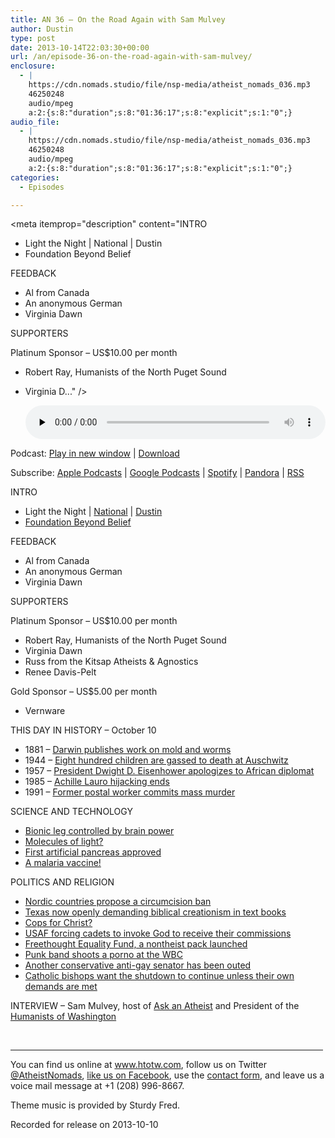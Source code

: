 ```yaml
---
title: AN 36 – On the Road Again with Sam Mulvey
author: Dustin
type: post
date: 2013-10-14T22:03:30+00:00
url: /an/episode-36-on-the-road-again-with-sam-mulvey/
enclosure:
  - |
    https://cdn.nomads.studio/file/nsp-media/atheist_nomads_036.mp3
    46250248
    audio/mpeg
    a:2:{s:8:"duration";s:8:"01:36:17";s:8:"explicit";s:1:"0";}
audio_file:
  - |
    https://cdn.nomads.studio/file/nsp-media/atheist_nomads_036.mp3
    46250248
    audio/mpeg
    a:2:{s:8:"duration";s:8:"01:36:17";s:8:"explicit";s:1:"0";}
categories:
  - Episodes

---
```

<div itemscope itemtype="http://schema.org/AudioObject">
  <meta itemprop="name" content="Episode 36 – On the Road Again with Sam Mulvey" />
  
  <meta itemprop="uploadDate" content="2013-10-14T16:03:30-06:00" />
  
  <meta itemprop="encodingFormat" content="audio/mpeg" />
  
  <meta itemprop="duration" content="PT1H36M17S" />
  
  <meta itemprop="description" content="INTRO

* Light the Night | National | Dustin
* Foundation Beyond Belief

FEEDBACK

* Al from Canada
* An anonymous German
* Virginia Dawn

SUPPORTERS

Platinum Sponsor – US$10.00 per month
* Robert Ray, Humanists of the North Puget Sound
* Virginia D..." />
  
  <meta itemprop="contentUrl" content="https://dts.podtrac.com/redirect.mp3/cdn.nomads.studio/file/nsp-media/atheist_nomads_036.mp3" />
  
  <meta itemprop="contentSize" content="44.1" />
  </p> 
  
  <div class="powerpress_player" id="powerpress_player_8291">
    <audio class="wp-audio-shortcode" id="audio-5202-35" preload="none" style="width: 100%;" controls="controls"><source type="audio/mpeg" src="https://dts.podtrac.com/redirect.mp3/cdn.nomads.studio/file/nsp-media/atheist_nomads_036.mp3?_=35" /><a href="https://dts.podtrac.com/redirect.mp3/cdn.nomads.studio/file/nsp-media/atheist_nomads_036.mp3">https://dts.podtrac.com/redirect.mp3/cdn.nomads.studio/file/nsp-media/atheist_nomads_036.mp3</a></audio>
  </div>
</div>

<p class="powerpress_links powerpress_links_mp3">
  Podcast: <a href="https://dts.podtrac.com/redirect.mp3/cdn.nomads.studio/file/nsp-media/atheist_nomads_036.mp3" class="powerpress_link_pinw" target="_blank" title="Play in new window" onclick="return powerpress_pinw('https://htotw.com/?powerpress_pinw=5202-podcast');" rel="nofollow">Play in new window</a> | <a href="https://dts.podtrac.com/redirect.mp3/cdn.nomads.studio/file/nsp-media/atheist_nomads_036.mp3" class="powerpress_link_d" title="Download" rel="nofollow" download="atheist_nomads_036.mp3">Download</a>
</p>

<p class="powerpress_links powerpress_subscribe_links">
  Subscribe: <a href="https://podcasts.apple.com/us/podcast/humanists-take-on-the-world/id530050098?mt=2&ls=1" class="powerpress_link_subscribe powerpress_link_subscribe_itunes" target="_blank" title="Subscribe on Apple Podcasts" rel="nofollow">Apple Podcasts</a> | <a href="https://www.google.com/podcasts?feed=aHR0cDovL2F0aGVpc3Rub21hZHMubGlic3luLmNvbS9yc3M%3D" class="powerpress_link_subscribe powerpress_link_subscribe_googleplay" target="_blank" title="Subscribe on Google Podcasts" rel="nofollow">Google Podcasts</a> | <a href="https://open.spotify.com/show/3LzK2xZGike6Tc1GEMtMbr?si=LieN9SNuTpq96smuaUsH8A" class="powerpress_link_subscribe powerpress_link_subscribe_spotify" target="_blank" title="Subscribe on Spotify" rel="nofollow">Spotify</a> | <a href="https://www.pandora.com/podcast/atheist-nomads/PC:10122?corr=62071012&part=ug" class="powerpress_link_subscribe powerpress_link_subscribe_pandora" target="_blank" title="Subscribe on Pandora" rel="nofollow">Pandora</a> | <a href="https://htotw.com/feed/podcast/" class="powerpress_link_subscribe powerpress_link_subscribe_rss" target="_blank" title="Subscribe via RSS" rel="nofollow">RSS</a>
</p>

INTRO

* Light the Night | <a href="http://pages.lightthenight.org/2013/FBB" target="_blank" rel="noopener">National</a> | <a href="http://pages.lightthenight.org/oswim/Boise13/TreasureValleyCoalitionofReasonFBB" target="_blank" rel="noopener">Dustin</a>  
* <a href="http://foundationbeyondbelief.org/" target="_blank" rel="noopener">Foundation Beyond Belief</a>

FEEDBACK

* Al from Canada  
* An anonymous German  
* Virginia Dawn

SUPPORTERS

Platinum Sponsor – US$10.00 per month  
* Robert Ray, Humanists of the North Puget Sound  
* Virginia Dawn  
* Russ from the Kitsap Atheists & Agnostics  
* Renee Davis-Pelt

Gold Sponsor – US$5.00 per month  
* Vernware

THIS DAY IN HISTORY &#8211; October 10

* 1881 &#8211; <a href="http://www.history.com/this-day-in-history/darwin-publishes-work-on-mold-and-worms" target="_blank" rel="noopener">Darwin publishes work on mold and worms</a>  
* 1944 &#8211; <a href="http://www.history.com/this-day-in-history/eight-hundred-children-are-gassed-to-death-at-auschwitz" target="_blank" rel="noopener">Eight hundred children are gassed to death at Auschwitz</a>  
* 1957 &#8211; <a href="http://www.history.com/this-day-in-history/president-dwight-d-eisenhower-apologizes-to-african-diplomat" target="_blank" rel="noopener">President Dwight D. Eisenhower apologizes to African diplomat</a>  
* 1985 &#8211; <a href="http://www.history.com/this-day-in-history/achille-lauro-hijacking-ends" target="_blank" rel="noopener">Achille Lauro hijacking ends</a>  
* 1991 &#8211; <a href="http://www.history.com/this-day-in-history/a-former-postal-worker-commits-mass-murder" target="_blank" rel="noopener">Former postal worker commits mass murder</a>

SCIENCE AND TECHNOLOGY

* <a href="http://www.latimes.com/science/la-sci-robotic-leg-20130926,0,7310017.story" target="_blank" rel="noopener">Bionic leg controlled by brain power</a>  
* <a href="http://www.pentagonpost.com/photons-are-no-more-massless-particles-study/83412208" target="_blank" rel="noopener">Molecules of light?</a>  
* <a href="http://www.popsci.com/article/science/fda-has-approved-first-artificial-pancreas" target="_blank" rel="noopener">First artificial pancreas approved</a>  
* <a href="http://www.newscientist.com/article/dn24363-worlds-first-malaria-vaccine-on-course-for-2015.html" target="_blank" rel="noopener">A malaria vaccine! </a>

POLITICS AND RELIGION

* <a href="http://freethinker.co.uk/2013/10/02/nordic-countries-push-for-circumcision-ban-stand-by-for-howls-of-anti-semitism-and-islamophobia/" target="_blank" rel="noopener">Nordic countries propose a circumcision ban</a>  
* <a href="http://www.rightwingwatch.org/content/texas-conservatives-demand-science-textbooks-incorporate-creation-science-based-biblical-pri" target="_blank" rel="noopener">Texas now openly demanding biblical creationism in text books</a>  
* <a href="https://www.au.org/blogs/wall-of-separation/cops-for-christ-new-ala-program-seeks-to-fight-crime-with-police-backed" target="_blank" rel="noopener">Cops for Christ?</a>  
* <a href="http://www.patheos.com/blogs/rockbeyondbelief/2013/10/03/air-force-forcing-cadet-prayer-or-withholding-officer-commission/" target="_blank" rel="noopener">USAF forcing cadets to invoke God to receive their commissions</a>  
* <a href="http://americanhumanist.org/news/details/2013-09-atheist-pac-launches-to-promote-equality-for-nonbeli" target="_blank" rel="noopener">Freethought Equality Fund, a nontheist pack launched</a>  
* <a href="http://gawker.com/punk-band-shoots-porn-film-on-front-lawn-of-westboro-ba-1440680143" target="_blank" rel="noopener">Punk band shoots a porno at the WBC</a>  
* <a href="http://thenewcivilrightsmovement.com/conservative-anti-gay-gop-us-senator-gets-outed/politics/2013/09/29/75950" target="_blank" rel="noopener">Another conservative anti-gay senator has been outed</a>  
* <a href="http://thinkprogress.org/justice/2013/10/07/2743471/catholic-bishops-to-house-shut-down-the-government-unless-we-get-our-way-on-birth-control/" target="_blank" rel="noopener">Catholic bishops want the shutdown to continue unless their own demands are met</a>

INTERVIEW &#8211; Sam Mulvey, host of <a href="http://askanatheist.tv/" target="_blank" rel="noopener">Ask an Atheist</a> and President of the <a href="http://humanistsofwashington.org/" target="_blank" rel="noopener">Humanists of Washington</a>

&nbsp;

<hr width="500" />

You can find us online at <a href="https://www.htotw.com/" target="_blank" rel="noopener">www.htotw.com</a>, follow us on Twitter <a href="https://htotw.com/twitter" target="_blank" rel="noopener">@AtheistNomads</a>, <a href="https://htotw.com/facebook" target="_blank" rel="noopener">like us on Facebook</a>, use the [contact form](https://htotw.com/contact), and leave us a voice mail message at +1 (208) 996-8667.

Theme music is provided by Sturdy Fred.

Recorded for release on 2013-10-10